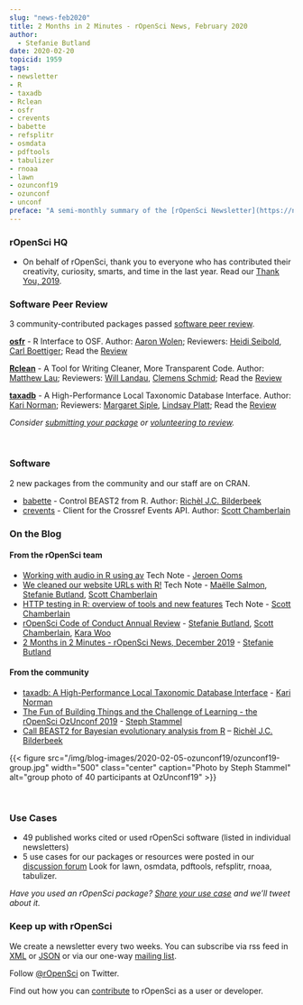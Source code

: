 ```yaml
---
slug: "news-feb2020"
title: 2 Months in 2 Minutes - rOpenSci News, February 2020
author:
  - Stefanie Butland
date: 2020-02-20
topicid: 1959
tags:
- newsletter
- R
- taxadb
- Rclean
- osfr
- crevents
- babette
- refsplitr
- osmdata
- pdftools
- tabulizer
- rnoaa
- lawn
- ozunconf19
- ozunconf
- unconf
preface: "A semi-monthly summary of the [rOpenSci Newsletter](https://news.ropensci.org/) including software reviews, packages on CRAN, use cases, posts from staff and community, and events. January 6 to February 17, 2020"
---
```


### rOpenSci HQ
* On behalf of rOpenSci, thank you to everyone who has contributed their creativity, curiosity, smarts, and time in the last year. Read our [Thank You, 2019](https://ropensci.org/blog/2019/12/23/thankyou/).


### Software Peer Review

3 community-contributed packages passed [software peer review](/software-review/).

<!---- alphabetical order. For link to package, use 1) https://docs.ropensci.org/pkgname when docs are rendered without errors or bad links to images or 2) to the source code page e.g. https://github.com/ropensci/grainchanger when docs page has errors
---->
**[osfr](https://docs.ropensci.org/osfr/)** - R Interface to OSF. Author: [Aaron Wolen](https://github.com/aaronwolen); Reviewers: [Heidi Seibold](https://github.com/HeidiSeibold), [Carl Boettiger](/authors/carl-boettiger/); Read the [Review](https://github.com/ropensci/onboarding/issues/279)

**[Rclean](https://docs.ropensci.org/Rclean/)** - A Tool for Writing Cleaner, More Transparent Code. Author: [Matthew Lau](https://github.com/MKLau); Reviewers: [Will Landau](/authors/will-landau/), [Clemens Schmid](https://github.com/nevrome); Read the [Review](https://github.com/ropensci/onboarding/issues/327)

**[taxadb](https://docs.ropensci.org//taxadb/)** - A High-Performance Local Taxonomic Database Interface. Author: [Kari Norman](/authors/kari-norman/); Reviewers: [Margaret Siple](/authors/margaret-siple/), [Lindsay Platt](https://github.com/lindsayplatt); Read the [Review](https://github.com/ropensci/onboarding/issues/344)

_Consider [submitting your package](https://devguide.ropensci.org/softwarereviewintro.html) or [volunteering to review](https://devguide.ropensci.org/softwarereviewintro.html#whyreview)._

&nbsp;

### Software

2 new packages from the community and our staff are on CRAN.

* [babette](https://docs.ropensci.org/babette/) - Control BEAST2 from R. Author: [Richèl J.C. Bilderbeek](/authors/richèl-j.c.-bilderbeek/)
* [crevents](https://docs.ropensci.org/crevents/) - Client for the Crossref Events API. Author: [Scott Chamberlain](/authors/scott-chamberlain/)


### On the Blog

#### From the rOpenSci team
* [Working with audio in R using av](/technotes/2020/02/03/av-audio/) Tech Note - [Jeroen Ooms](/authors/jeroen-ooms/)
* [We cleaned our website URLs with R!](/technotes/2019/12/19/urls-tidying/) Tech Note - [Maëlle Salmon](/authors/ma%C3%ABlle-salmon/), [Stefanie Butland](/authors/stefanie-butland/), [Scott Chamberlain](/authors/scott-chamberlain/)
* [HTTP testing in R: overview of tools and new features](/technotes/2019/12/11/http-testing/) Tech Note - [Scott Chamberlain](/authors/scott-chamberlain/)
* [rOpenSci Code of Conduct Annual Review](/blog/2020/01/16/conduct/) - [Stefanie Butland](/authors/stefanie-butland/), [Scott Chamberlain](/authors/scott-chamberlain/), [Kara Woo](/authors/kara-woo/)
* [2 Months in 2 Minutes - rOpenSci News, December 2019](/blog/2019/12/20/news-dec2019/) - [Stefanie Butland](/authors/stefanie-butland/)


#### From the community
* [taxadb: A High-Performance Local Taxonomic Database Interface](/blog/2020/02/13/taxadb/) - [Kari Norman](/authors/kari-norman/)
* [The Fun of Building Things and the Challenge of Learning - the rOpenSci OzUnconf 2019](/blog/2020/02/05/ozunconf19/) - [Steph Stammel](/authors/steph-stammel/)
* [Call BEAST2 for Bayesian evolutionary analysis from R](/blog/2020/01/28/babette/) –  [Richèl J.C. Bilderbeek](/authors/richèl-j.c.-bilderbeek/)


{{< figure src="/img/blog-images/2020-02-05-ozunconf19/ozunconf19-group.jpg" width="500" class="center" caption="Photo by Steph Stammel" alt="group photo of 40 participants at OzUnconf19" >}}

&nbsp;

### Use Cases

* 49 published works cited or used rOpenSci software (listed in individual newsletters)
* 5 use cases for our packages or resources were posted in our [discussion forum](https://discuss.ropensci.org/c/usecases) Look for lawn, osmdata, pdftools, refsplitr, rnoaa, tabulizer.

_Have you used an rOpenSci package? [Share your use case](https://discuss.ropensci.org/c/usecases) and we’ll tweet about it._


### Keep up with rOpenSci

We create a newsletter every two weeks. You can subscribe via rss feed in [XML](https://news.ropensci.org/feed.xml) or [JSON](https://news.ropensci.org/feed.json) or via our one-way [mailing list](/#subscribe).

Follow [@rOpenSci](https://twitter.com/ropensci) on Twitter.

Find out how you can [contribute](https://devguide.ropensci.org/contributingguide.html) to rOpenSci as a user or developer.